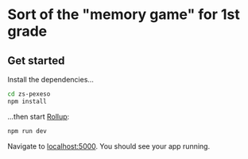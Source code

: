 # Sort of the "memory game" for 1st grade

## Get started

Install the dependencies...

```bash
cd zs-pexeso
npm install
```

...then start [Rollup](https://rollupjs.org):

```bash
npm run dev
```

Navigate to [localhost:5000](http://localhost:5000). You should see your app running.
